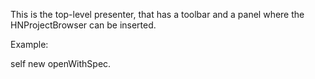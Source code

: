 This is the top-level presenter, that has a toolbar and a panel where the HNProjectBrowser can be inserted.

Example:

self new openWithSpec.